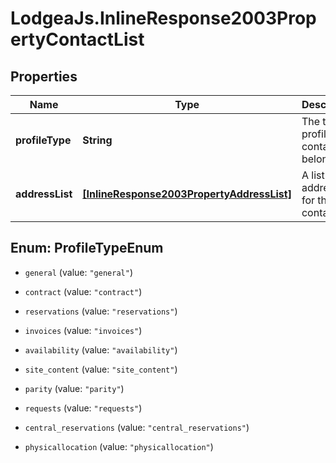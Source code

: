 # LodgeaJs.InlineResponse2003PropertyContactList

## Properties

Name | Type | Description | Notes
------------ | ------------- | ------------- | -------------
**profileType** | **String** | The type of profile this contact belongs to. | 
**addressList** | [**[InlineResponse2003PropertyAddressList]**](InlineResponse2003PropertyAddressList.md) | A list of addresses for this contact | 



## Enum: ProfileTypeEnum


* `general` (value: `"general"`)

* `contract` (value: `"contract"`)

* `reservations` (value: `"reservations"`)

* `invoices` (value: `"invoices"`)

* `availability` (value: `"availability"`)

* `site_content` (value: `"site_content"`)

* `parity` (value: `"parity"`)

* `requests` (value: `"requests"`)

* `central_reservations` (value: `"central_reservations"`)

* `physicallocation` (value: `"physicallocation"`)




